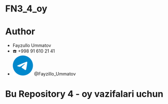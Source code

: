 # FN3_4_oy

# Author 
  - Fayzullo Ummatov
  - ☎️  +998 91 610 21 41
  - ![alt text](telegram.svg) @Fayzillo_Ummatov

 # Bu Repository 4 - oy vazifalari uchun 